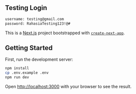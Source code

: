 ## Testing Login

```bash
username: testing@gmail.com
password: RahasiaTesting123!@#
```


This is a [Next.js](https://nextjs.org) project bootstrapped with [`create-next-app`](https://nextjs.org/docs/app/api-reference/cli/create-next-app).

## Getting Started

First, run the development server:

```bash
npm install
cp .env.example .env
npm run dev
```

Open [http://localhost:3000](http://localhost:3000) with your browser to see the result.
